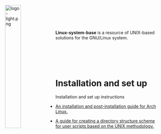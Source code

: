 
<img src='https://raw.githubusercontent.com/linux-shell-base/linux-shell-base/images/logo-light.png' width='32.2%' align='left' alt='logo-light.png'>
<br><br><br><br>

**Linux-system-base** is a resource of UNIX-based solutions for the GNU/Linux system.
<br><br><br><br><br><br>

# Installation and set up

Installation and set up instructions

* [An installation and post-installation guide for Arch Linux.](installation/arch-linux-install-guide.txt)

* [A guide for creating a directory structure scheme for user scripts based on the UNIX methodology.](system-set-up/directory-structure-scheme.txt)
